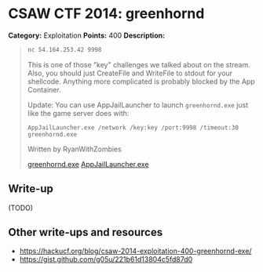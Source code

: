 # CSAW CTF 2014: greenhornd

**Category:** Exploitation
**Points:** 400
**Description:**

> ```bash
> nc 54.164.253.42 9998
> ```
>
> This is one of those "key" challenges we talked about on the stream. Also, you should just CreateFile and WriteFile to stdout for your shellcode. Anything more complicated is probably blocked by the App Container.
>
> Update: You can use AppJailLauncher to launch `greenhornd.exe` just like the game server does with:
>
> ```
> AppJailLauncher.exe /network /key:key /port:9998 /timeout:30 greenhornd.exe
> ```
>
> Written by RyanWithZombies
>
> [greenhornd.exe](greenhornd.exe)
> [AppJailLauncher.exe](AppJailLauncher.exe)

## Write-up

(TODO)

## Other write-ups and resources

* <https://hackucf.org/blog/csaw-2014-exploitation-400-greenhornd-exe/>
* <https://gist.github.com/g05u/221b61d13804c5fd87d0>
